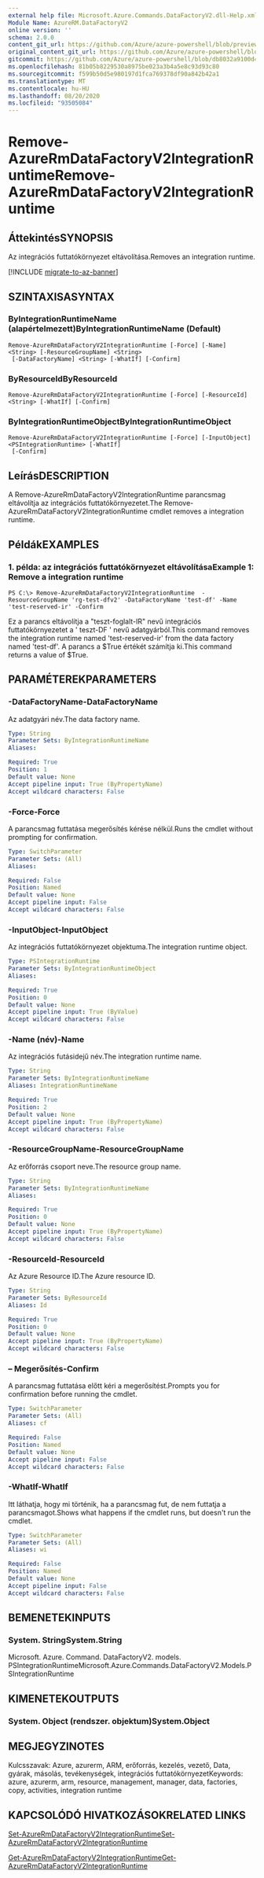 ```yaml
---
external help file: Microsoft.Azure.Commands.DataFactoryV2.dll-Help.xml
Module Name: AzureRM.DataFactoryV2
online version: ''
schema: 2.0.0
content_git_url: https://github.com/Azure/azure-powershell/blob/preview/src/ResourceManager/DataFactories/Commands.DataFactoryV2/help/Remove-AzureRmDataFactoryV2IntegrationRuntime.md
original_content_git_url: https://github.com/Azure/azure-powershell/blob/preview/src/ResourceManager/DataFactories/Commands.DataFactoryV2/help/Remove-AzureRmDataFactoryV2IntegrationRuntime.md
gitcommit: https://github.com/Azure/azure-powershell/blob/db8032a9100d47fd3aa4248c7807d8e0bb538e83
ms.openlocfilehash: 81b05b8229530a8975be023a3b4a5e8c93d93c80
ms.sourcegitcommit: f599b50d5e980197d1fca769378df90a842b42a1
ms.translationtype: MT
ms.contentlocale: hu-HU
ms.lasthandoff: 08/20/2020
ms.locfileid: "93505084"
---
```

# <span data-ttu-id="1e06e-101">Remove-AzureRmDataFactoryV2IntegrationRuntime</span><span class="sxs-lookup"><span data-stu-id="1e06e-101">Remove-AzureRmDataFactoryV2IntegrationRuntime</span></span>

## <span data-ttu-id="1e06e-102">Áttekintés</span><span class="sxs-lookup"><span data-stu-id="1e06e-102">SYNOPSIS</span></span>
<span data-ttu-id="1e06e-103">Az integrációs futtatókörnyezet eltávolítása.</span><span class="sxs-lookup"><span data-stu-id="1e06e-103">Removes an integration runtime.</span></span>

[!INCLUDE [migrate-to-az-banner](../../includes/migrate-to-az-banner.md)]

## <span data-ttu-id="1e06e-104">SZINTAXISA</span><span class="sxs-lookup"><span data-stu-id="1e06e-104">SYNTAX</span></span>

### <span data-ttu-id="1e06e-105">ByIntegrationRuntimeName (alapértelmezett)</span><span class="sxs-lookup"><span data-stu-id="1e06e-105">ByIntegrationRuntimeName (Default)</span></span>
```
Remove-AzureRmDataFactoryV2IntegrationRuntime [-Force] [-Name] <String> [-ResourceGroupName] <String>
 [-DataFactoryName] <String> [-WhatIf] [-Confirm]
```

### <span data-ttu-id="1e06e-106">ByResourceId</span><span class="sxs-lookup"><span data-stu-id="1e06e-106">ByResourceId</span></span>
```
Remove-AzureRmDataFactoryV2IntegrationRuntime [-Force] [-ResourceId] <String> [-WhatIf] [-Confirm]
```

### <span data-ttu-id="1e06e-107">ByIntegrationRuntimeObject</span><span class="sxs-lookup"><span data-stu-id="1e06e-107">ByIntegrationRuntimeObject</span></span>
```
Remove-AzureRmDataFactoryV2IntegrationRuntime [-Force] [-InputObject] <PSIntegrationRuntime> [-WhatIf]
 [-Confirm]
```

## <span data-ttu-id="1e06e-108">Leírás</span><span class="sxs-lookup"><span data-stu-id="1e06e-108">DESCRIPTION</span></span>
<span data-ttu-id="1e06e-109">A Remove-AzureRmDataFactoryV2IntegrationRuntime parancsmag eltávolítja az integrációs futtatókörnyezetet.</span><span class="sxs-lookup"><span data-stu-id="1e06e-109">The Remove-AzureRmDataFactoryV2IntegrationRuntime cmdlet removes a integration runtime.</span></span>

## <span data-ttu-id="1e06e-110">Példák</span><span class="sxs-lookup"><span data-stu-id="1e06e-110">EXAMPLES</span></span>

### <span data-ttu-id="1e06e-111">1. példa: az integrációs futtatókörnyezet eltávolítása</span><span class="sxs-lookup"><span data-stu-id="1e06e-111">Example 1: Remove a integration runtime</span></span>
```
PS C:\> Remove-AzureRmDataFactoryV2IntegrationRuntime  -ResourceGroupName 'rg-test-dfv2' -DataFactoryName 'test-df' -Name 'test-reserved-ir' -Confirm
```

<span data-ttu-id="1e06e-112">Ez a parancs eltávolítja a "teszt-foglalt-IR" nevű integrációs futtatókörnyezetet a ' teszt-DF ' nevű adatgyárból.</span><span class="sxs-lookup"><span data-stu-id="1e06e-112">This command removes the integration runtime named 'test-reserved-ir' from the data factory named 'test-df'.</span></span>
<span data-ttu-id="1e06e-113">A parancs a $True értékét számítja ki.</span><span class="sxs-lookup"><span data-stu-id="1e06e-113">This command returns a value of $True.</span></span>

## <span data-ttu-id="1e06e-114">PARAMÉTEREK</span><span class="sxs-lookup"><span data-stu-id="1e06e-114">PARAMETERS</span></span>

### <span data-ttu-id="1e06e-115">-DataFactoryName</span><span class="sxs-lookup"><span data-stu-id="1e06e-115">-DataFactoryName</span></span>
<span data-ttu-id="1e06e-116">Az adatgyári név.</span><span class="sxs-lookup"><span data-stu-id="1e06e-116">The data factory name.</span></span>

```yaml
Type: String
Parameter Sets: ByIntegrationRuntimeName
Aliases: 

Required: True
Position: 1
Default value: None
Accept pipeline input: True (ByPropertyName)
Accept wildcard characters: False
```

### <span data-ttu-id="1e06e-117">-Force</span><span class="sxs-lookup"><span data-stu-id="1e06e-117">-Force</span></span>
<span data-ttu-id="1e06e-118">A parancsmag futtatása megerősítés kérése nélkül.</span><span class="sxs-lookup"><span data-stu-id="1e06e-118">Runs the cmdlet without prompting for confirmation.</span></span>

```yaml
Type: SwitchParameter
Parameter Sets: (All)
Aliases: 

Required: False
Position: Named
Default value: None
Accept pipeline input: False
Accept wildcard characters: False
```

### <span data-ttu-id="1e06e-119">-InputObject</span><span class="sxs-lookup"><span data-stu-id="1e06e-119">-InputObject</span></span>
<span data-ttu-id="1e06e-120">Az integrációs futtatókörnyezet objektuma.</span><span class="sxs-lookup"><span data-stu-id="1e06e-120">The integration runtime object.</span></span>

```yaml
Type: PSIntegrationRuntime
Parameter Sets: ByIntegrationRuntimeObject
Aliases: 

Required: True
Position: 0
Default value: None
Accept pipeline input: True (ByValue)
Accept wildcard characters: False
```

### <span data-ttu-id="1e06e-121">-Name (név)</span><span class="sxs-lookup"><span data-stu-id="1e06e-121">-Name</span></span>
<span data-ttu-id="1e06e-122">Az integrációs futásidejű név.</span><span class="sxs-lookup"><span data-stu-id="1e06e-122">The integration runtime name.</span></span>

```yaml
Type: String
Parameter Sets: ByIntegrationRuntimeName
Aliases: IntegrationRuntimeName

Required: True
Position: 2
Default value: None
Accept pipeline input: True (ByPropertyName)
Accept wildcard characters: False
```

### <span data-ttu-id="1e06e-123">-ResourceGroupName</span><span class="sxs-lookup"><span data-stu-id="1e06e-123">-ResourceGroupName</span></span>
<span data-ttu-id="1e06e-124">Az erőforrás csoport neve.</span><span class="sxs-lookup"><span data-stu-id="1e06e-124">The resource group name.</span></span>

```yaml
Type: String
Parameter Sets: ByIntegrationRuntimeName
Aliases: 

Required: True
Position: 0
Default value: None
Accept pipeline input: True (ByPropertyName)
Accept wildcard characters: False
```

### <span data-ttu-id="1e06e-125">-ResourceId</span><span class="sxs-lookup"><span data-stu-id="1e06e-125">-ResourceId</span></span>
<span data-ttu-id="1e06e-126">Az Azure Resource ID.</span><span class="sxs-lookup"><span data-stu-id="1e06e-126">The Azure resource ID.</span></span>

```yaml
Type: String
Parameter Sets: ByResourceId
Aliases: Id

Required: True
Position: 0
Default value: None
Accept pipeline input: True (ByPropertyName)
Accept wildcard characters: False
```

### <span data-ttu-id="1e06e-127">– Megerősítés</span><span class="sxs-lookup"><span data-stu-id="1e06e-127">-Confirm</span></span>
<span data-ttu-id="1e06e-128">A parancsmag futtatása előtt kéri a megerősítést.</span><span class="sxs-lookup"><span data-stu-id="1e06e-128">Prompts you for confirmation before running the cmdlet.</span></span>

```yaml
Type: SwitchParameter
Parameter Sets: (All)
Aliases: cf

Required: False
Position: Named
Default value: None
Accept pipeline input: False
Accept wildcard characters: False
```

### <span data-ttu-id="1e06e-129">-WhatIf</span><span class="sxs-lookup"><span data-stu-id="1e06e-129">-WhatIf</span></span>
<span data-ttu-id="1e06e-130">Itt láthatja, hogy mi történik, ha a parancsmag fut, de nem futtatja a parancsmagot.</span><span class="sxs-lookup"><span data-stu-id="1e06e-130">Shows what happens if the cmdlet runs, but doesn't run the cmdlet.</span></span>

```yaml
Type: SwitchParameter
Parameter Sets: (All)
Aliases: wi

Required: False
Position: Named
Default value: None
Accept pipeline input: False
Accept wildcard characters: False
```

## <span data-ttu-id="1e06e-131">BEMENETEK</span><span class="sxs-lookup"><span data-stu-id="1e06e-131">INPUTS</span></span>

### <span data-ttu-id="1e06e-132">System. String</span><span class="sxs-lookup"><span data-stu-id="1e06e-132">System.String</span></span>
<span data-ttu-id="1e06e-133">Microsoft. Azure. Command. DataFactoryV2. models. PSIntegrationRuntime</span><span class="sxs-lookup"><span data-stu-id="1e06e-133">Microsoft.Azure.Commands.DataFactoryV2.Models.PSIntegrationRuntime</span></span>

## <span data-ttu-id="1e06e-134">KIMENETEK</span><span class="sxs-lookup"><span data-stu-id="1e06e-134">OUTPUTS</span></span>

### <span data-ttu-id="1e06e-135">System. Object (rendszer. objektum)</span><span class="sxs-lookup"><span data-stu-id="1e06e-135">System.Object</span></span>

## <span data-ttu-id="1e06e-136">MEGJEGYZI</span><span class="sxs-lookup"><span data-stu-id="1e06e-136">NOTES</span></span>
<span data-ttu-id="1e06e-137">Kulcsszavak: Azure, azurerm, ARM, erőforrás, kezelés, vezető, Data, gyárak, másolás, tevékenységek, integrációs futtatókörnyezet</span><span class="sxs-lookup"><span data-stu-id="1e06e-137">Keywords: azure, azurerm, arm, resource, management, manager, data, factories, copy, activities, integration runtime</span></span>

## <span data-ttu-id="1e06e-138">KAPCSOLÓDÓ HIVATKOZÁSOK</span><span class="sxs-lookup"><span data-stu-id="1e06e-138">RELATED LINKS</span></span>
[<span data-ttu-id="1e06e-139">Set-AzureRmDataFactoryV2IntegrationRuntime</span><span class="sxs-lookup"><span data-stu-id="1e06e-139">Set-AzureRmDataFactoryV2IntegrationRuntime</span></span>]()

[<span data-ttu-id="1e06e-140">Get-AzureRmDataFactoryV2IntegrationRuntime</span><span class="sxs-lookup"><span data-stu-id="1e06e-140">Get-AzureRmDataFactoryV2IntegrationRuntime</span></span>]()

